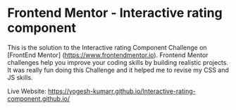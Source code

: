 # Frontend Mentor - Interactive rating component

This is the solution to the Interactive rating Component Challenge on [FrontEnd Mentor] (https://www.frontendmentor.io). Frontend Mentor challenges help you improve your coding skills by building realistic projects. 
It was really fun doing this Challenge and it helped me to revise my CSS and JS skills. 

Live Website: https://yogesh-kumarr.github.io/Interactive-rating-component.github.io/

